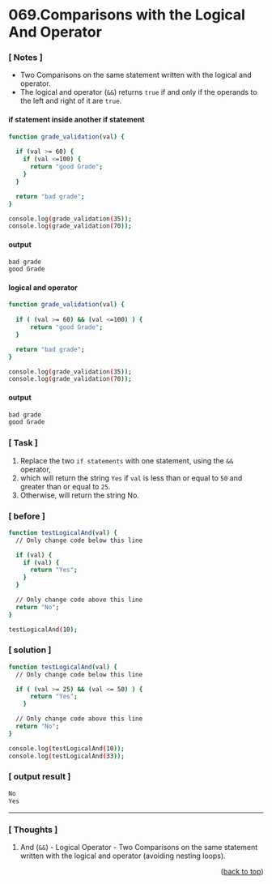 <a name="topage"></a>

# 069.Comparisons with the Logical And Operator

### [ Notes ]
  * Two Comparisons on the same statement written with the logical and operator.
  * The logical and operator (`&&`) returns `true` if and only if the operands to the left and right of it are `true`.

#### if statement inside another if statement

```sh
function grade_validation(val) {
 
  if (val >= 60) {
    if (val <=100) {
      return "good Grade";
    }
  }

  return "bad grade";
}

console.log(grade_validation(35));
console.log(grade_validation(70));
```

#### output
```sh
bad grade
good Grade
```

#### logical and operator

```sh
function grade_validation(val) {
 
  if ( (val >= 60) && (val <=100) ) {
      return "good Grade";
  }

  return "bad grade";
}

console.log(grade_validation(35));
console.log(grade_validation(70));
```

#### output
```sh
bad grade
good Grade
```

### [ Task ]
  1. Replace the two `if statements` with one statement, using the `&&` operator,
  2. which will return the string `Yes` if `val` is less than or equal to `50` and greater than or equal to `25`.
  3. Otherwise, will return the string No.

### [ before ]

```sh
function testLogicalAnd(val) {
  // Only change code below this line

  if (val) {
    if (val) {
      return "Yes";
    }
  }

  // Only change code above this line
  return "No";
}

testLogicalAnd(10);
```

### [ solution ]

```sh
function testLogicalAnd(val) {
  // Only change code below this line

  if ( (val >= 25) && (val <= 50) ) {
      return "Yes";
    }

  // Only change code above this line
  return "No";
}

console.log(testLogicalAnd(10));
console.log(testLogicalAnd(33));
```

### [ output result ]

```sh
No
Yes
```

-----

### [ Thoughts ]

  1. And (`&&`) - Logical Operator - Two Comparisons on the same statement written with the logical and operator (avoiding nesting loops).

<p align="right">(<a href="#topage">back to top</a>)</p>
<br/>
<br/>
